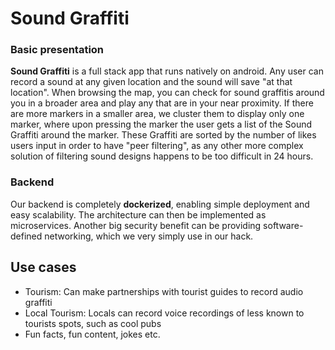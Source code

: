 # Sound Graffiti

### Basic presentation

**Sound Graffiti** is a full stack app that runs natively on android. Any user can record a sound at any given location and the sound will save "at that location". When browsing the map, you can check for sound graffitis around you in a broader area and play any that are in your near proximity. 
If there are more markers in a smaller area, we cluster them to display only one marker, where upon pressing the marker the user gets a list of the Sound Graffiti around the marker. These Graffiti are sorted by the number of likes users input in order to have "peer filtering", as any other more complex solution of filtering sound designs happens to be too difficult in 24 hours. 

### Backend

Our backend is completely **dockerized**, enabling simple deployment and easy scalability. The architecture can then be implemented as microservices. Another big security benefit can be providing software-defined networking, which we very simply use in our hack.

## Use cases

- Tourism: Can make partnerships with tourist guides to record audio graffiti
- Local Tourism: Locals can record voice recordings of less known to tourists spots, such as cool pubs
- Fun facts, fun content, jokes etc.
